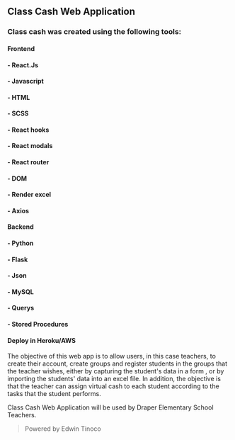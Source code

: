 ## Class Cash Web Application

### Class cash was created using the following tools:
#### Frontend
#### - React.Js
#### - Javascript
#### - HTML
#### - SCSS
#### - React hooks
#### - React modals
#### - React router
#### - DOM
#### - Render excel
#### - Axios

#### Backend
#### - Python
#### - Flask
#### - Json
#### - MySQL
#### - Querys
#### - Stored Procedures

#### Deploy in Heroku/AWS

The objective of this web app is to allow users, in this case teachers, to create their account, create groups and register students in the groups that the teacher wishes, either by capturing the student's data in a form , or by importing the students' data into an excel file. In addition, the objective is that the teacher can assign virtual cash to each student according to the tasks that the student performs.

Class Cash Web Application will be used by Draper Elementary School Teachers.


> Powered by Edwin Tinoco